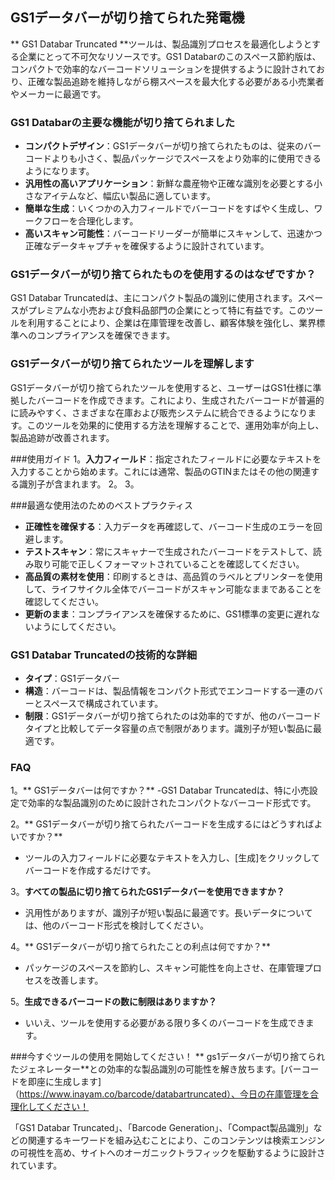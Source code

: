 ## GS1データバーが切り捨てられた発電機

** GS1 Databar Truncated **ツールは、製品識別プロセスを最適化しようとする企業にとって不可欠なリソースです。GS1 Databarのこのスペース節約版は、コンパクトで効率的なバーコードソリューションを提供するように設計されており、正確な製品追跡を維持しながら棚スペースを最大化する必要がある小売業者やメーカーに最適です。

### GS1 Databarの主要な機能が切り捨てられました
-  **コンパクトデザイン**：GS1データバーが切り捨てられたものは、従来のバーコードよりも小さく、製品パッケージでスペースをより効率的に使用できるようになります。
-  **汎用性の高いアプリケーション**：新鮮な農産物や正確な識別を必要とする小さなアイテムなど、幅広い製品に適しています。
-  **簡単な生成**：いくつかの入力フィールドでバーコードをすばやく生成し、ワークフローを合理化します。
-  **高いスキャン可能性**：バーコードリーダーが簡単にスキャンして、迅速かつ正確なデータキャプチャを確保するように設計されています。

### GS1データバーが切り捨てられたものを使用するのはなぜですか？
GS1 Databar Truncatedは、主にコンパクト製品の識別に使用されます。スペースがプレミアムな小売および食料品部門の企業にとって特に有益です。このツールを利用することにより、企業は在庫管理を改善し、顧客体験を強化し、業界標準へのコンプライアンスを確保できます。

### GS1データバーが切り捨てられたツールを理解します
GS1データバーが切り捨てられたツールを使用すると、ユーザーはGS1仕様に準拠したバーコードを作成できます。これにより、生成されたバーコードが普遍的に読みやすく、さまざまな在庫および販売システムに統合できるようになります。このツールを効果的に使用する方法を理解することで、運用効率が向上し、製品追跡が改善されます。

###使用ガイド
1。**入力フィールド**：指定されたフィールドに必要なテキストを入力することから始めます。これには通常、製品のGTINまたはその他の関連する識別子が含まれます。
2。
3。

###最適な使用法のためのベストプラクティス
-  **正確性を確保する**：入力データを再確認して、バーコード生成のエラーを回避します。
-  **テストスキャン**：常にスキャナーで生成されたバーコードをテストして、読み取り可能で正しくフォーマットされていることを確認してください。
-  **高品質の素材を使用**：印刷するときは、高品質のラベルとプリンターを使用して、ライフサイクル全体でバーコードがスキャン可能なままであることを確認してください。
-  **更新のまま**：コンプライアンスを確保するために、GS1標準の変更に遅れないようにしてください。

### GS1 Databar Truncatedの技術的な詳細
-  **タイプ**：GS1データバー
-  **構造**：バーコードは、製品情報をコンパクト形式でエンコードする一連のバーとスペースで構成されています。
-  **制限**：GS1データバーが切り捨てられたのは効率的ですが、他のバーコードタイプと比較してデータ容量の点で制限があります。識別子が短い製品に最適です。

### FAQ

1。** GS1データバーは何ですか？**
-GS1 Databar Truncatedは、特に小売設定で効率的な製品識別のために設計されたコンパクトなバーコード形式です。

2。** GS1データバーが切り捨てられたバーコードを生成するにはどうすればよいですか？**
- ツールの入力フィールドに必要なテキストを入力し、[生成]をクリックしてバーコードを作成するだけです。

3。**すべての製品に切り捨てられたGS1データバーを使用できますか？**
- 汎用性がありますが、識別子が短い製品に最適です。長いデータについては、他のバーコード形式を検討してください。

4。** GS1データバーが切り捨てられたことの利点は何ですか？**
- パッケージのスペースを節約し、スキャン可能性を向上させ、在庫管理プロセスを改善します。

5。**生成できるバーコードの数に制限はありますか？**
- いいえ、ツールを使用する必要がある限り多くのバーコードを生成できます。

###今すぐツールの使用を開始してください！
** gs1データバーが切り捨てられたジェネレーター**との効率的な製品識別の可能性を解き放ちます。[バーコードを即座に生成します]（https://www.inayam.co/barcode/databartruncated）、今日の在庫管理を合理化してください！

「GS1 Databar Truncated」、「Barcode Generation」、「Compact製品識別」などの関連するキーワードを組み込むことにより、このコンテンツは検索エンジンの可視性を高め、サイトへのオーガニックトラフィックを駆動するように設計されています。